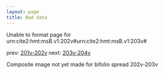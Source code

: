 ```yaml
---
layout: page
title: Bad data
---
```


Unable to format page for urn:cite2:hmt:msB.v1:202v#urn:cite2:hmt:msB.v1:203v#

prev: [201v-202v](../201v-202v/) next: [203v-204v](../203v-204v/)

Composite image not yet made for bifolio spread 202v-203v

